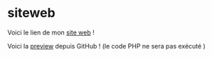 # siteweb
Voici le lien de mon <a href="https://www.nabilghedjati.com/">site web</a> !

Voici la <a href="https://htmlpreview.github.io/?https://github.com/nabil-g/siteweb/blob/master/index.php" >preview</a> depuis GitHub !
(le code PHP ne sera pas exécuté )
